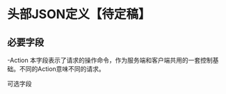 头部JSON定义【待定稿】
==========

必要字段
----------

-Action
    本字段表示了请求的操作命令，作为服务端和客户端共用的一套控制基础。不同的Action意味不同的请求。


可选字段
